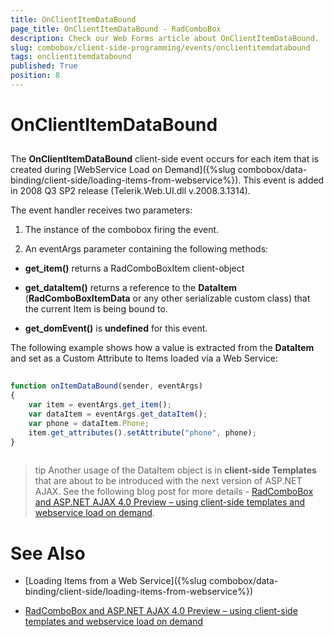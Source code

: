 ```yaml
---
title: OnClientItemDataBound
page_title: OnClientItemDataBound - RadComboBox
description: Check our Web Forms article about OnClientItemDataBound.
slug: combobox/client-side-programming/events/onclientitemdatabound
tags: onclientitemdatabound
published: True
position: 8
---
```


# OnClientItemDataBound



## 

The **OnClientItemDataBound** client-side event occurs for each item that is created during [WebService Load on Demand]({%slug combobox/data-binding/client-side/loading-items-from-webservice%}). This event is added in 2008 Q3 SP2 release (Telerik.Web.UI.dll v.2008.3.1314).

The event handler receives two parameters:

1. The instance of the combobox firing the event.

1. An eventArgs parameter containing the following methods:

* **get_item()** returns a RadComboBoxItem client-object

* **get_dataItem()** returns a reference to the **DataItem** (**RadComboBoxItemData** or any other serializable custom class) that the current Item is being bound to.

* **get_domEvent()** is **undefined** for this event.

The following example shows how a value is extracted from the **DataItem** and set as a Custom Attribute to Items loaded via a Web Service:

````JavaScript
	
function onItemDataBound(sender, eventArgs) 
{
	var item = eventArgs.get_item();
	var dataItem = eventArgs.get_dataItem(); 
	var phone = dataItem.Phone;
	item.get_attributes().setAttribute("phone", phone);
}
	
````



>tip Another usage of the DataItem object is in **client-side Templates** that are about to be introduced with the next version of ASP.NET AJAX. See the following blog post for more details - [RadComboBox and ASP.NET AJAX 4.0 Preview – using client-side templates and webservice load on demand]( https://blogs.telerik.com/veselinvasilev/posts/09-01-15/RadComboBox-and-ASP-NET-AJAX-4-0-Preview-ndash-using-client-side-templates-and-webservice-load-on-demand.aspx).
>


# See Also

 * [Loading Items from a Web Service]({%slug combobox/data-binding/client-side/loading-items-from-webservice%})

 * [RadComboBox and ASP.NET AJAX 4.0 Preview – using client-side templates and webservice load on demand](https://www.telerik.com/blogs/radcombobox-and-asp-net-ajax-4-0-preview-ndash-using-client-side-templates-and-webservice-load-on-demand)
